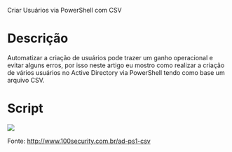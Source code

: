 Criar Usuários via PowerShell com CSV

# Descrição
Automatizar a criação de usuários pode trazer um ganho operacional e evitar alguns erros, por isso neste artigo eu mostro como realizar a criação de vários usuários no Active Directory via PowerShell tendo como base um arquivo CSV.

# Script
![](https://www.100security.com.br/images/ad-ps1-csv-03.png)

Fonte: http://www.100security.com.br/ad-ps1-csv
